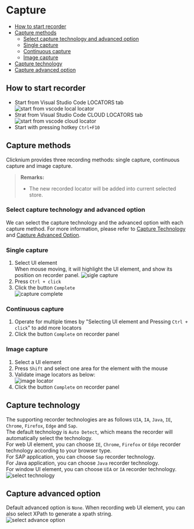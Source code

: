 # Capture<!-- {docsify-ignore-all} -->

- [How to start recorder](#how-to-start-recorder)
- [Capture methods](#capture-methods)
    - [Select capture technology and advanced option](#select-capture-technology-and-advanced-option)
    - [Single capture](#single-capture)
    - [Continuous capture](#continuous-capture)
    - [Image capture](#image-capture)
- [Capture technology](#capture-technology)
- [Capture advanced option](#capture-advanced-option)

## How to start recorder
- Start from Visual Studio Code LOCATORS tab  
![start from vscode local locator](../../img/start_recorder_from_vscode.png)
- Strat from Visual Studio Code CLOUD LOCATORS tab  
![start from vscode cloud locator](../../img/start_recorder_from_cloud.png)
- Start with pressing hotkey `Ctrl+F10`  

## Capture methods

Clicknium provides three recording methods: single capture, continuous capture and image capture.

> **Remarks:**
>- The new recorded locator will be added into current selected store.

### Select capture technology and advanced option
We can select the capture technology and the advanced option with each capture method. For more information, please refer to [Capture Technology](#capture-technology) and [Capture Advanced Option](#capture-advanced-option).

### Single capture

1. Select UI element  
When mouse moving, it will highlight the UI element, and show its position on recorder panel.
![sigle capture](../../img/recorder_single.png)
2. Press `Ctrl + click`
3. Click the button `Complete`  
![capture complete](../../img/recorder_complete.png)

### Continuous capture

1. Operate for multiple times by "Selecting UI element and Pressing `Ctrl + click`" to add more locators
2. Click the button `Complete` on recorder panel

### Image capture

1. Select a UI element  
2. Press `Shift` and select one area for the element with the mouse
3. Validate image locators as below:  
![image locator](../../img/record_image_locator.png)
4. Click the button `Complete` on recorder panel

## Capture technology

The supporting recorder technologies are as follows `UIA`, `IA`, `Java`, `IE`, `Chrome`, `Firefox`, `Edge` and `Sap`.  
The default technology is `Auto Detect`, which means the recorder will automatically select the technology.  
For web UI element, you can choose `IE`, `Chrome`, `Firefox` or `Edge` recorder technology according to your browser type.  
For SAP application, you can choose `Sap` recorder technology.  
For Java application, you can choose `Java` recorder technology.  
For window UI element, you can choose `UIA` or `IA` recorder technology.  
![select technology](../../img/record_choose_tech.png) 

## Capture advanced option

Default advanced option is `None`. When recording web UI element, you can also select XPath to generate a xpath string.    
![select advance option](../../img/record_choose_advance.png)